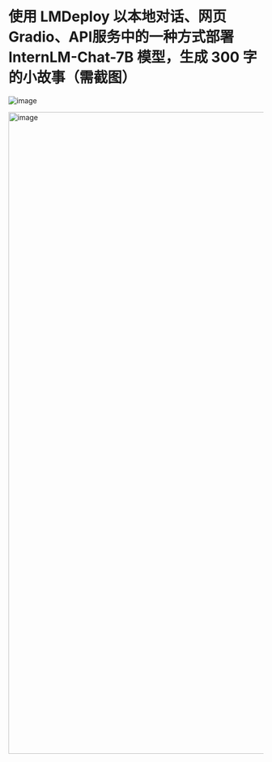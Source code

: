 # 使用 LMDeploy 以本地对话、网页Gradio、API服务中的一种方式部署 InternLM-Chat-7B 模型，生成 300 字的小故事（需截图）

![image](https://github.com/lankuohsing/InternLM_notes/assets/12205805/e86e70a5-185e-488a-bc98-c2c5ec6afca9)

<img width="1264" alt="image" src="https://github.com/lankuohsing/InternLM_notes/assets/12205805/470d03d4-c995-465e-b037-6268a6f7b7f6">
